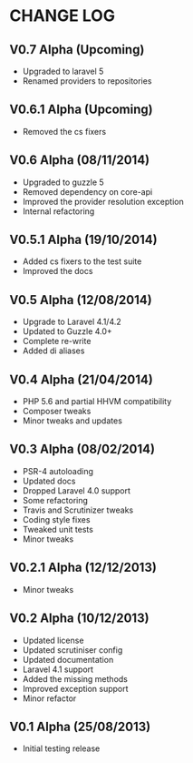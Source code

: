 CHANGE LOG
==========


## V0.7 Alpha (Upcoming)

* Upgraded to laravel 5
* Renamed providers to repositories


## V0.6.1 Alpha (Upcoming)

* Removed the cs fixers


## V0.6 Alpha (08/11/2014)

* Upgraded to guzzle 5
* Removed dependency on core-api
* Improved the provider resolution exception
* Internal refactoring


## V0.5.1 Alpha (19/10/2014)

* Added cs fixers to the test suite
* Improved the docs


## V0.5 Alpha (12/08/2014)

* Upgrade to Laravel 4.1/4.2
* Updated to Guzzle 4.0+
* Complete re-write
* Added di aliases


## V0.4 Alpha (21/04/2014)

* PHP 5.6 and partial HHVM compatibility
* Composer tweaks
* Minor tweaks and updates


## V0.3 Alpha (08/02/2014)

* PSR-4 autoloading
* Updated docs
* Dropped Laravel 4.0 support
* Some refactoring
* Travis and Scrutinizer tweaks
* Coding style fixes
* Tweaked unit tests
* Minor tweaks


## V0.2.1 Alpha (12/12/2013)

* Minor tweaks


## V0.2 Alpha (10/12/2013)

* Updated license
* Updated scrutiniser config
* Updated documentation
* Laravel 4.1 support
* Added the missing methods
* Improved exception support
* Minor refactor


## V0.1 Alpha (25/08/2013)

* Initial testing release

